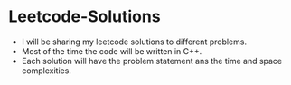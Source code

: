 # Leetcode-Solutions
<ul>
<li>I will be sharing my leetcode solutions to different problems. </li>
<li>Most of the time the code will be written in C++.</li>
<li>Each solution will have the problem statement ans the time and space complexities.</li>
</ul>
